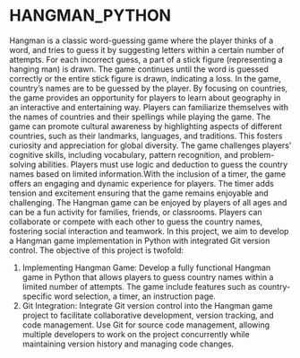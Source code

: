 # HANGMAN_PYTHON
Hangman is a classic word-guessing game where the player thinks of a word, and tries to guess it by suggesting letters within a certain number of attempts. For each incorrect guess, a part of a stick figure (representing a hanging man) is drawn. The game continues until the word is guessed correctly or the entire stick figure is drawn, indicating a loss. In the game, country’s names are to be guessed by the player. By focusing on countries, the game provides an opportunity for players to learn about geography in an interactive and entertaining way. Players can familiarize themselves with the names of countries and their spellings while playing the game. The game can promote cultural awareness by highlighting aspects of different countries, such as their landmarks, languages, and traditions. This fosters curiosity and appreciation for global diversity. The game challenges players' cognitive skills, including vocabulary, pattern recognition, and problem-solving abilities. Players must use logic and deduction to guess the country names based on limited information.With the inclusion of a timer, the game offers an engaging and dynamic experience for players. The timer adds tension and excitement ensuring that the game remains enjoyable and challenging. The Hangman game can be enjoyed by players of all ages and can be a fun activity for families, friends, or classrooms. Players can collaborate or compete with each other to guess the country names, fostering social interaction and teamwork.
In this project, we aim to develop a Hangman game implementation in Python with integrated Git version control.
The objective of this project is twofold:
1.	Implementing Hangman Game: Develop a fully functional Hangman game in Python that allows players to guess country names within a limited number of attempts. The game include features such as country-specific word selection, a timer, an instruction page.
2.	Git Integration: Integrate Git version control into the Hangman game project to facilitate collaborative development, version tracking, and code management. Use Git for source code management, allowing multiple developers to work on the project concurrently while maintaining version history and managing code changes.

